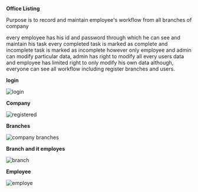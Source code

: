 **Office Listing**

Purpose is to record and maintain employee&#39;s workflow from all branches of company

every employee has his id and password through which he can see and maintain his task every completed task is marked as complete and incomplete task is marked as incomplete however only employee and admin can modify particular data, admin has right to modify all every users data and employee has limited right to only modify his own data although, everyone can see all workflow including register branches and users.

**login** 

![login](https://user-images.githubusercontent.com/38830975/98250387-2d930800-1f99-11eb-9f21-0eead252dd23.png)


**Company**

![registered](https://user-images.githubusercontent.com/38830975/98250392-2e2b9e80-1f99-11eb-8df2-fc778ecdcd9c.png)

**Branches**

![company branches](https://user-images.githubusercontent.com/38830975/98250376-2bc94480-1f99-11eb-8545-a9b6c666d0d2.png)

**Branch and it employes** 

![branch](https://user-images.githubusercontent.com/38830975/98250368-29ff8100-1f99-11eb-8069-179fd73f474a.png)

**Employee**

![employe](https://user-images.githubusercontent.com/38830975/98250378-2c61db00-1f99-11eb-9179-16f69960746d.png)
